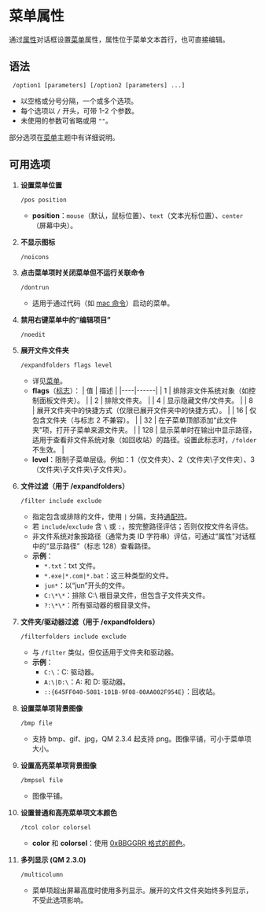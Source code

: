 # 菜单属性

通过[属性](IDH_POPUP.html)对话框设置[菜单](IDH_POPUP.html)属性，属性位于菜单文本首行，也可直接编辑。

## 语法
```plaintext
 /option1 [parameters] [/option2 [parameters] ...]
```
- 以空格或分号分隔，一个或多个选项。
- 每个选项以 `/` 开头，可带 1-2 个参数。
- 未使用的参数可省略或用 `""`。

部分选项在[菜单](IDH_POPUP.html)主题中有详细说明。

## 可用选项
1. **设置菜单位置**  
   ```
   /pos position
   ```
   - **position**：`mouse`（默认，鼠标位置）、`text`（文本光标位置）、`center`（屏幕中央）。

2. **不显示图标**  
   ```
   /noicons
   ```

3. **点击菜单项时关闭菜单但不运行关联命令**  
   ```
   /dontrun
   ```
   - 适用于通过代码（如 [mac 命令](../Commands/mac.html)）启动的菜单。

4. **禁用右键菜单中的“编辑项目”**  
   ```
   /noedit
   ```

5. **展开文件文件夹**  
   ```
   /expandfolders flags level
   ```
   - 详见[菜单](IDH_POPUP.html)。
   - **flags**（[标志](../Other/IDP_FLAGS.html)）：
     | 值 | 描述 |
     |----|------|
     | 1  | 排除非文件系统对象（如控制面板文件夹）。 |
     | 2  | 排除文件夹。 |
     | 4  | 显示隐藏文件/文件夹。 |
     | 8  | 展开文件夹中的快捷方式（仅限已展开文件夹中的快捷方式）。 |
     | 16 | 仅包含文件夹（与标志 2 不兼容）。 |
     | 32 | 在子菜单顶部添加“此文件夹”项，打开子菜单来源文件夹。 |
     | 128 | 显示菜单时在输出中显示路径，适用于查看非文件系统对象（如回收站）的路径。设置此标志时，`/folder` 不生效。 |
   - **level**：限制子菜单层级。例如：1（仅文件夹）、2（文件夹\子文件夹）、3（文件夹\子文件夹\子文件夹）。

6. **文件过滤（用于 /expandfolders）**  
   ```
   /filter include exclude
   ```
   - 指定包含或排除的文件，使用 `|` 分隔，支持[通配符](../Other/IDP_WILDCARD.html)。
   - 若 `include`/`exclude` 含 `\` 或 `:`，按完整路径评估；否则仅按文件名评估。
   - 非文件系统对象按路径（通常为类 ID 字符串）评估，可通过“属性”对话框中的“显示路径”（标志 128）查看路径。
   - **示例**：
     - `*.txt`：txt 文件。
     - `*.exe|*.com|*.bat`：这三种类型的文件。
     - `jun*`：以“jun”开头的文件。
     - `C:\*\*`：排除 C:\ 根目录文件，但包含子文件夹文件。
     - `?:\*\*`：所有驱动器的根目录文件。

7. **文件夹/驱动器过滤（用于 /expandfolders）**  
   ```
   /filterfolders include exclude
   ```
   - 与 `/filter` 类似，但仅适用于文件夹和驱动器。
   - **示例**：
     - `C:\`：C: 驱动器。
     - `A:\|D:\`：A: 和 D: 驱动器。
     - `::{645FF040-5081-101B-9F08-00AA002F954E}`：回收站。

8. **设置菜单项背景图像**  
   ```
   /bmp file
   ```
   - 支持 bmp、gif、jpg，QM 2.3.4 起支持 png。图像平铺，可小于菜单项大小。

9. **设置高亮菜单项背景图像**  
   ```
   /bmpsel file
   ```
   - 图像平铺。

10. **设置普通和高亮菜单项文本颜色**  
    ```
    /tcol color colorsel
    ```
    - **color** 和 **colorsel**：使用 [0xBBGGRR 格式的颜色](../Other/IDP_COLOR.html)。

11. **多列显示 (QM 2.3.0)**  
    ```
    /multicolumn
    ```
    - 菜单项超出屏幕高度时使用多列显示。展开的文件文件夹始终多列显示，不受此选项影响。